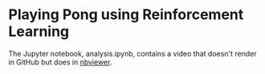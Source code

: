 # Playing Pong using Reinforcement Learning

The Jupyter notebook, analysis.ipynb, contains a video that doesn't render in GitHub but does in [nbviewer](http://nbviewer.jupyter.org/github/petermchale/pong_RL/blob/master/analysis.ipynb).
